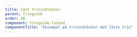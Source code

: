 ```yaml
---
title: Låst trinindikator
parent: Tringuide
order: 60
component: tringuide-locked
componentTitle: "Eksempel på trinindikator med låste trin"
---
```

